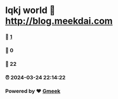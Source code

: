 # lqkj world :link: http://blog.meekdai.com 
### :page_facing_up: [1](http://blog.meekdai.com/tag.html) 
### :speech_balloon: 0 
### :hibiscus: 22 
### :alarm_clock: 2024-03-24 22:14:22 
### Powered by :heart: [Gmeek](https://github.com/Meekdai/Gmeek)
